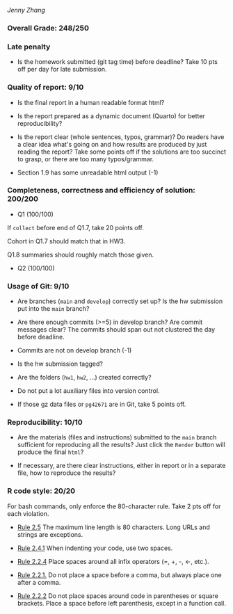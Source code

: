 *Jenny Zhang*

### Overall Grade: 248/250

### Late penalty

- Is the homework submitted (git tag time) before deadline? Take 10 pts off per day for late submission.  

### Quality of report: 9/10

-   Is the final report in a human readable format html? 

-   Is the report prepared as a dynamic document (Quarto) for better reproducibility?

-   Is the report clear (whole sentences, typos, grammar)? Do readers have a clear idea what's going on and how results are produced by just reading the report? Take some points off if the solutions are too succinct to grasp, or there are too many typos/grammar. 

  - Section 1.9 has some unreadable html output (-1)

### Completeness, correctness and efficiency of solution: 200/200

- Q1 (100/100)

If `collect` before end of Q1.7, take 20 points off.

Cohort in Q1.7 should match that in HW3.

Q1.8 summaries should roughly match those given.
  
- Q2 (100/100)



### Usage of Git: 9/10

-   Are branches (`main` and `develop`) correctly set up? Is the hw submission put into the `main` branch?

-   Are there enough commits (>=5) in develop branch? Are commit messages clear? The commits should span out not clustered the day before deadline. 

  - Commits are not on develop branch (-1)
          
-   Is the hw submission tagged? 

-   Are the folders (`hw1`, `hw2`, ...) created correctly? 
  
-   Do not put a lot auxiliary files into version control. 

-   If those gz data files or `pg42671` are in Git, take 5 points off.

### Reproducibility: 10/10

-   Are the materials (files and instructions) submitted to the `main` branch sufficient for reproducing all the results? Just click the `Render` button will produce the final `html`? 

-   If necessary, are there clear instructions, either in report or in a separate file, how to reproduce the results?

### R code style: 20/20

For bash commands, only enforce the 80-character rule. Take 2 pts off for each violation. 

-   [Rule 2.5](https://style.tidyverse.org/syntax.html#long-lines) The maximum line length is 80 characters. Long URLs and strings are exceptions.  

-   [Rule 2.4.1](https://style.tidyverse.org/syntax.html#indenting) When indenting your code, use two spaces.  

-   [Rule 2.2.4](https://style.tidyverse.org/syntax.html#infix-operators) Place spaces around all infix operators (=, +, -, &lt;-, etc.).  

-   [Rule 2.2.1.](https://style.tidyverse.org/syntax.html#commas) Do not place a space before a comma, but always place one after a comma.  

-   [Rule 2.2.2](https://style.tidyverse.org/syntax.html#parentheses) Do not place spaces around code in parentheses or square brackets. Place a space before left parenthesis, except in a function call.
